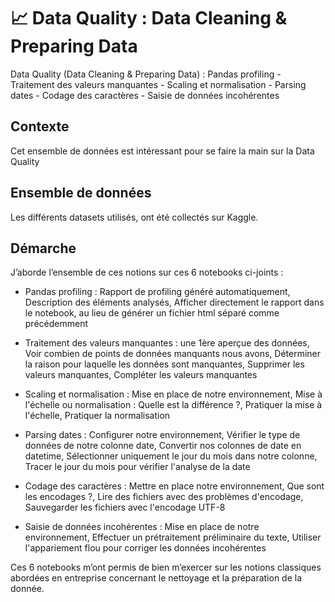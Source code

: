 # 📈 Data Quality : Data Cleaning & Preparing Data
Data Quality (Data Cleaning &amp; Preparing Data) : Pandas profiling - Traitement des valeurs manquantes - Scaling et normalisation - Parsing dates - Codage des caractères - Saisie de données incohérentes



## Contexte

Cet ensemble de données est intéressant pour se faire la main sur la Data Quality



## Ensemble de données

Les différents datasets utilisés, ont été collectés sur Kaggle.



## Démarche

J’aborde l’ensemble de ces notions sur ces 6 notebooks ci-joints :

- Pandas profiling :
  Rapport de profiling généré automatiquement,
  Description des éléments analysés,
  Afficher directement le rapport dans le notebook, au lieu de générer un fichier html séparé comme précédemment

- Traitement des valeurs manquantes :
  une 1ère aperçue des données,
  Voir combien de points de données manquants nous avons,
  Déterminer la raison pour laquelle les données sont manquantes,
  Supprimer les valeurs manquantes,
  Compléter les valeurs manquantes

- Scaling et normalisation :
  Mise en place de notre environnement,
  Mise à l'échelle ou normalisation : Quelle est la différence ?,
  Pratiquer la mise à l'échelle,
  Pratiquer la normalisation

- Parsing dates :
  Configurer notre environnement,
  Vérifier le type de données de notre colonne date,
  Convertir nos colonnes de date en datetime,
  Sélectionner uniquement le jour du mois dans notre colonne,
  Tracer le jour du mois pour vérifier l'analyse de la date

- Codage des caractères :
  Mettre en place notre environnement,
  Que sont les encodages ?,
  Lire des fichiers avec des problèmes d'encodage,
  Sauvegarder les fichiers avec l'encodage UTF-8


- Saisie de données incohérentes :
  Mise en place de notre environnement,
  Effectuer un prétraitement préliminaire du texte,
  Utiliser l'appariement flou pour corriger les données incohérentes



Ces 6 notebooks m’ont permis de bien m’exercer sur les notions classiques abordées en entreprise concernant le nettoyage et la préparation de la donnée.












